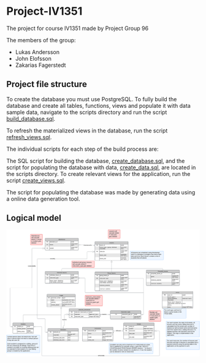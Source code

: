 # Project-IV1351

The project for course IV1351 made by Project Group 96

The members of the group:

- Lukas Andersson
- John Elofsson
- Zakarias Fagerstedt

## Project file structure

To create the database you must use PostgreSQL. To fully build the database and create all tables, functions, views and populate it with data sample data, navigate to the scripts directory and run the script [build_database.sql](/scripts/build_database.sql).

To refresh the materialized views in the database, run the script [refresh_views.sql](/scripts/refresh_views.sql).

The individual scripts for each step of the build process are:

The SQL script for building the database, [create_database.sql](/scripts/create_database.sql), and the script for populating the database with data, [create_data.sql](/scripts/create_data.sql), are located in the scripts directory. To create relevant views for the application, run the script [create_views.sql](/scripts/create_views.sql).

The script for populating the database was made by generating data using a online data generation tool.

## Logical model

![Logical model](./Logical_Model.svg)
